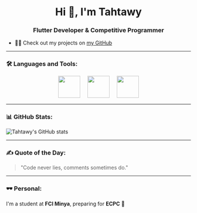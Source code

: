<h1 align="center">Hi 👋, I'm Tahtawy</h1>
<h3 align="center">Flutter Developer & Competitive Programmer</h3>

- 👨‍💻 Check out my projects on [my GitHub](https://github.com/tahtawy)

---

### 🛠️ Languages and Tools:
<p align="center">
  <img src="https://cdn.jsdelivr.net/gh/devicons/devicon/icons/flutter/flutter-original.svg" width="60" />
  &nbsp;&nbsp;&nbsp;
  <img src="https://cdn.jsdelivr.net/gh/devicons/devicon/icons/dart/dart-original.svg" width="60" />
  &nbsp;&nbsp;&nbsp;
  <img src="https://cdn.jsdelivr.net/gh/devicons/devicon/icons/cplusplus/cplusplus-original.svg" width="60" />
</p>

---

### 📊 GitHub Stats:
![Tahtawy's GitHub stats](https://github-readme-stats.vercel.app/api?username=tahtawy&show_icons=true&theme=tokyonight)

---

### ✍️ Quote of the Day:
> "Code never lies, comments sometimes do."

---

### 🕶 Personal:
I'm a student at **FCI Minya**, preparing for **ECPC** 🚀
